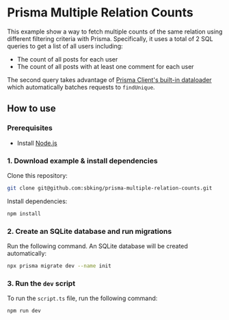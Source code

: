 # Prisma Multiple Relation Counts

This example show a way to fetch multiple counts of the same relation using different filtering criteria with Prisma. Specifically, it uses a total of 2 SQL queries to get a list of all users including:

- The count of all posts for each user
- The count of all posts with at least one comment for each user

The second query takes advantage of [Prisma Client's built-in dataloader](https://www.prisma.io/docs/guides/performance-and-optimization/query-optimization-performance#solving-the-n1-problem) which automatically batches requests to `findUnique`.

## How to use

### Prerequisites

- Install [Node.js](https://nodejs.org/en/download/)

### 1. Download example & install dependencies

Clone this repository:

```sh
git clone git@github.com:sbking/prisma-multiple-relation-counts.git
```

Install dependencies:

```sh
npm install
```

### 2. Create an SQLite database and run migrations

Run the following command. An SQLite database will be created automatically:

```sh
npx prisma migrate dev --name init
```

### 3. Run the `dev` script

To run the `script.ts` file, run the following command:

```sh
npm run dev
```
